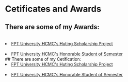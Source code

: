 # Cetificates and Awards
## There are some of my Awards:
<br>
<li>
<a href="https://raw.githubusercontent.com/quangdlm/cetificates/main/FPT%20university%20HCMC's%20Hunting%20scholarship%20Project.jpg">FPT University HCMC's Huting Scholarship Project</a>
  </li>
<br>
<li>
<a href= "https://raw.githubusercontent.com/quangdlm/cetificates/main/Honorable%20student%20of%20semester.jpg"> FPT University HCMC's Honorable Student of Semester</a>
  </li>
## There are some of my Cetification:
<br>
<li>
<a href="https://raw.githubusercontent.com/quangdlm/cetificates/main/FPT%20university%20HCMC's%20Hunting%20scholarship%20Project.jpg">FPT University HCMC's Huting Scholarship Project</a>
</li>
<br>
<li>
<a href= "https://raw.githubusercontent.com/quangdlm/cetificates/main/Honorable%20student%20of%20semester.jpg"> FPT University HCMC's Honorable Student of Semester</a>
  </li>
